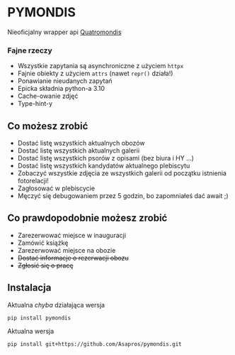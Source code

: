 # PYMONDIS
Nieoficjalny wrapper api [Quatromondis](https://quatromondis.pl/)

### Fajne rzeczy
- Wszystkie zapytania są asynchroniczne z użyciem `httpx`
- Fajnie obiekty z użyciem `attrs` (nawet `repr()` działa!)
- Ponawianie nieudanych zapytań
- Epicka składnia python-a 3.10
- Cache-owanie zdjęć
- Type-hint-y

## Co możesz zrobić
- Dostać listę wszystkich aktualnych obozów
- Dostać listę wszystkich aktualnych galerii
- Dostać listę wszystkich psorów z opisami (bez biura i HY ...)
- Dostać listę wszystkich kandydatów aktualnego plebiscytu
- Zobaczyć wszystkie zdjęcia ze wszystkich galerii od początku istnienia fotorelacji!
- Zagłosować w plebiscycie
- Męczyć się debugowaniem przez 5 godzin, bo zapomniałeś dać await ;)

## Co prawdopodobnie możesz zrobić
- Zarezerwować miejsce w inauguracji
- Zamówić książkę
- Zarezerwować miejsce na obozie
- ~~Dostać informacje o rezerwacji obozu~~
- ~~Zgłosić się o pracę~~

## Instalacja
Aktualna *chyba* działająca wersja
```
pip install pymondis
```
Aktualna wersja
```
pip install git+https://github.com/Asapros/pymondis.git
```